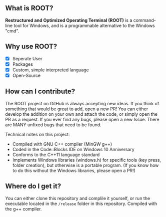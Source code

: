 ## What is ROOT?
**Restructured and Optimized Operating Terminal (ROOT)** is a command-line tool for Windows, and is a programmable alternative to the Windows "cmd".

## Why use ROOT?

- [x] Seperate User 
- [x] Packages
- [x] Custom, simple interpreted language
- [x] Open-Source

## How can I contribute?
The ROOT project on GitHub is always accepting new ideas. If you think of something that would be great to add, open a new PR! You can either develop the addition on your own and attach the code, or simply open the PR as a request. If you ever find any bugs, please open a new Issue. There are MANY unfixed bugs that need to be found.

Technical notes on this project:
- Compiled with GNU C++ compiler (MinGW g++)
- Coded in the Code::Blocks IDE on Windows 10 Anniversary
- Conforms to the C++11 language standard
- Implements Windows libraries (windows.h) for specific tools (key press, folder creation), but otherwise is a portable program. (If you know how to do this without the Windows libraries, please open a PR!)

## Where do I get it?
You can either clone this repository and complile it yourself, or run the executable located in the `/release` folder in this repository.
Compiled with the g++ compiler.
